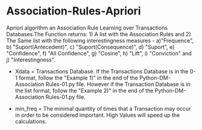 # Association-Rules-Apriori

Apriori algorithm an Association Rule Learning over Transactions Databases.The Function returns: 1) A list with the Association Rules and 2) The Same list with the following interestingness measures - a)"Frequence", b) "Suport(Antecedent)", c) "Suport(Consequence)", d) "Suport", e) "Confidence", f) "All Confidence", g) "Cosine", h) "Lift", i) "Conviction" and j) "Interestingness".

* Xdata = Transactions Database. If the Transactions Database is in the 0-1 format, follow the "Example 1)" in the end of the Python-DM-Association Rules-01.py file. However if the Transaction Database is in the list format, follow the "Example 2)" in the end of the Python-DM-Association Rules-01.py file.

* min_freq = The minimal quantity of times that a Transaction may occur in order to be considered important. High Values will speed up the calculations. 
